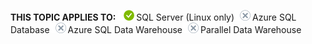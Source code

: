 <Token>**THIS TOPIC APPLIES TO:** ![yes](media/yes.png)SQL Server (Linux only)![no](media/no.png)Azure SQL Database![no](media/no.png)Azure SQL Data Warehouse![no](media/no.png)Parallel Data Warehouse </Token>